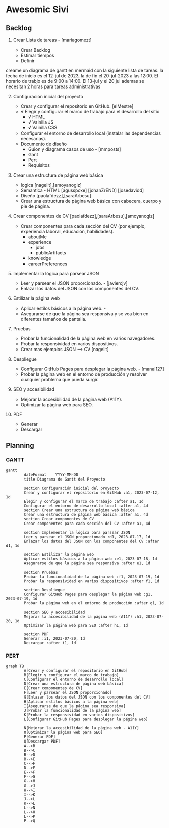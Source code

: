 # Awesomic Sivi

## Backlog

1. Crear Lista de tareas - [mariagomezt]

    - Crear Backlog
    - Estimar tiempos
    - Definir

creame un diagrama de gantt en mermaid con la siguiente lista de tareas. la fecha de inicio es el 12-jul de 2023, la de fin el 20-jul-2023 a las 12:00. El horario de trabjo es de 9:00 a 14:00. El 13-jul y el 20 jul ademas se necesitan 2 horas para tareas administrativas

2. Configuración inicial del proyecto
    - Crear y configurar el repositorio en GitHub. [elMestre]
    - √ Elegir y configurar el marco de trabajo para el desarrollo del sitio
        - √ HTML
        - √ Vainilla JS
        - √ Vainilla CSS
    - Configurar el entorno de desarrollo local (instalar las dependencias necesarias).
    - Documento de diseño
        - Guion y diagrama casos de uso - [mmposts]
        - Gant
        - Pert
        - Requisitos

3. Crear una estructura de página web básica
    - logica [nagelit],[amoyanoglz]
    - Semantica - HTML [agusspoxe] [johanZrEND] [josedavidd]
    - Diseño [paolafdezz],[saraArbesu]
    - Crear una estructura de página web básica con cabecera, cuerpo y pie de página.

4. Crear componentes de CV [paolafdezz],[saraArbesu],[amoyanoglz]
    - Crear componentes para cada sección del CV (por ejemplo, experiencia laboral, educación, habilidades).
        - aboutMe
        - experience
            - jobs
            - publicArtifacts
        - knowledge
        - careerPreferences

5. Implementar la lógica para parsear JSON
    - Leer y parsear el JSON proporcionado. - [javiercjv]
    - Enlazar los datos del JSON con los componentes del CV.

6. Estilizar la página web
    - Aplicar estilos básicos a la página web. -
    - Asegurarse de que la página sea responsiva y se vea bien en diferentes tamaños de pantalla.

7. Pruebas
    - Probar la funcionalidad de la página web en varios navegadores.
    - Probar la responsividad en varios dispositivos.
    - Crear mas ejemplos JSON --> CV [nagelit]

8. Despliegue
    - Configurar GitHub Pages para desplegar la página web. - [manal127]
    - Probar la página web en el entorno de producción y resolver cualquier problema que pueda surgir.

9. SEO y accesibilidad
    - Mejorar la accesibilidad de la página web (A11Y).
    - Optimizar la página web para SEO.

10. PDF
    - Generar
    - Descargar

## Planning

### GANTT

```mermaid
gantt
        dateFormat    YYYY-MM-DD
        title Diagrama de Gantt del Proyecto

        section Configuración inicial del proyecto
        Crear y configurar el repositorio en GitHub :a1, 2023-07-12, 1d
        Elegir y configurar el marco de trabajo :after a1, 1d
        Configurar el entorno de desarrollo local :after a1, 4d
        section Crear una estructura de página web básica
        Crear una estructura de página web básica :after a1, 4d
        section Crear componentes de CV
        Crear componentes para cada sección del CV :after a1, 4d

        section Implementar la lógica para parsear JSON
        Leer y parsear el JSON proporcionado :d1, 2023-07-17, 1d
        Enlazar los datos del JSON con los componentes del CV :after d1, 1d

        section Estilizar la página web
        Aplicar estilos básicos a la página web :e1, 2023-07-18, 1d
        Asegurarse de que la página sea responsiva :after e1, 1d

        section Pruebas
        Probar la funcionalidad de la página web :f1, 2023-07-19, 1d
        Probar la responsividad en varios dispositivos :after f1, 1d

        section Despliegue
        Configurar GitHub Pages para desplegar la página web :g1, 2023-07-19, 1d
        Probar la página web en el entorno de producción :after g1, 1d

        section SEO y accesibilidad
        Mejorar la accesibilidad de la página web (A11Y) :h1, 2023-07-20, 1d
        Optimizar la página web para SEO :after h1, 1d

        section PDF
        Generar :i1, 2023-07-20, 1d
        Descargar :after i1, 1d

```

### PERT

```mermaid
graph TB
        A[Crear y configurar el repositorio en GitHub]
        B[Elegir y configurar el marco de trabajo]
        C[Configurar el entorno de desarrollo local]
        D[Crear una estructura de página web básica]
        E[Crear componentes de CV]
        F[Leer y parsear el JSON proporcionado]
        G[Enlazar los datos del JSON con los componentes del CV]
        H[Aplicar estilos básicos a la página web]
        I[Asegurarse de que la página sea responsiva]
        J[Probar la funcionalidad de la página web]
        K[Probar la responsividad en varios dispositivos]
        L[Configurar GitHub Pages para desplegar la página web]

        N[Mejorar la accesibilidad de la página web - A11Y]
        O[Optimizar la página web para SEO]
        P[Generar PDF]
        Q[Descargar PDF]
        A-->B
        B-->C
        B-->D
        B-->E
        C-->F
        D-->F
        E-->F
        F-->G
        G-->H
        G-->J
        H-->I
        I-->K
        J-->L
        K-->L
        L-->N
        L-->O
        L-->P
        P-->Q
```
